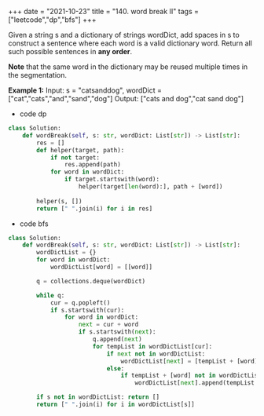 +++
date = "2021-10-23"
title = "140. word break II"
tags = ["leetcode","dp","bfs"]
+++

Given a string s and a dictionary of strings wordDict, add spaces in s to construct a sentence where each word is a valid dictionary word. Return all such possible sentences in **any order**.  

**Note** that the same word in the dictionary may be reused multiple times in the segmentation.
 
**Example 1:**
Input: s = "catsanddog", wordDict = ["cat","cats","and","sand","dog"] Output: ["cats and dog","cat sand dog"]
- code  dp  
```py
class Solution:
    def wordBreak(self, s: str, wordDict: List[str]) -> List[str]:
        res = []
        def helper(target, path):
            if not target:
                res.append(path)
            for word in wordDict:
                if target.startswith(word):
                    helper(target[len(word):], path + [word])
        
        helper(s, [])
        return [" ".join(i) for i in res]

```
- code bfs
```py
class Solution:
    def wordBreak(self, s: str, wordDict: List[str]) -> List[str]:
        wordDictList = {}
        for word in wordDict:
            wordDictList[word] = [[word]]

        q = collections.deque(wordDict)

        while q:
            cur = q.popleft()
            if s.startswith(cur):
                for word in wordDict:
                    next = cur + word
                    if s.startswith(next):
                        q.append(next)
                        for tempList in wordDictList[cur]:
                            if next not in wordDictList:
                                wordDictList[next] = [tempList + [word]]
                            else:
                                if tempList + [word] not in wordDictList[next]:
                                    wordDictList[next].append(tempList + [word]) 

        if s not in wordDictList: return []
        return [" ".join(i) for i in wordDictList[s]]

```
